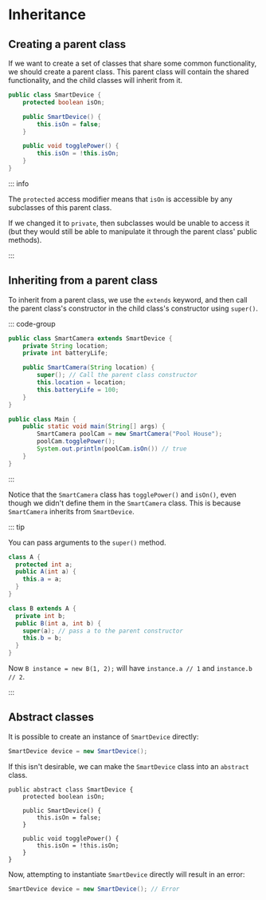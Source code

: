 # Inheritance

<Vimeo id="1006968093" />

## Creating a parent class

If we want to create a set of classes that share some common functionality, we
should create a parent class. This parent class will contain the shared
functionality, and the child classes will inherit from it.

```java
public class SmartDevice {
    protected boolean isOn;

    public SmartDevice() {
        this.isOn = false;
    }

    public void togglePower() {
        this.isOn = !this.isOn;
    }
}
```

::: info

The `protected` access modifier means that `isOn` is accessible by any
subclasses of this parent class.

If we changed it to `private`, then subclasses would be unable to access it (but
they would still be able to manipulate it through the parent class' public
methods).

:::

## Inheriting from a parent class

To inherit from a parent class, we use the `extends` keyword, and then call the
parent class's constructor in the child class's constructor using `super()`.

::: code-group

```java [SmartCamera.java]
public class SmartCamera extends SmartDevice {
    private String location;
    private int batteryLife;

    public SmartCamera(String location) {
        super(); // Call the parent class constructor
        this.location = location;
        this.batteryLife = 100;
    }
}
```

```java [Main.java]
public class Main {
    public static void main(String[] args) {
        SmartCamera poolCam = new SmartCamera("Pool House");
        poolCam.togglePower();
        System.out.println(poolCam.isOn()) // true
    }
}
```

:::

Notice that the `SmartCamera` class has `togglePower()` and `isOn()`, even
though we didn't define them in the `SmartCamera` class. This is because
`SmartCamera` inherits from `SmartDevice`.

::: tip

You can pass arguments to the `super()` method.

```java
class A {
  protected int a;
  public A(int a) {
    this.a = a;
  }
}

class B extends A {
  private int b;
  public B(int a, int b) {
    super(a); // pass a to the parent constructor
    this.b = b;
  }
}
```

Now `B instance = new B(1, 2);` will have `instance.a // 1` and
`instance.b // 2`.

:::

## Abstract classes

It is possible to create an instance of `SmartDevice` directly:

```java
SmartDevice device = new SmartDevice();
```

If this isn't desirable, we can make the `SmartDevice` class into an `abstract`
class.

```java{1}
public abstract class SmartDevice {
    protected boolean isOn;

    public SmartDevice() {
        this.isOn = false;
    }

    public void togglePower() {
        this.isOn = !this.isOn;
    }
}
```

Now, attempting to instantiate `SmartDevice` directly will result in an error:

```java
SmartDevice device = new SmartDevice(); // Error
```
